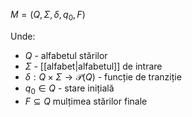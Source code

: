 $M=(Q,\Sigma,\delta,q_0,F)$

Unde:
- $Q$ - alfabetul stărilor
- $\Sigma$ - [[alfabet|alfabetul]] de intrare
- $\delta:Q\times\Sigma\rightarrow\mathcal{P}(Q)$ - funcție de tranziție
- $q_0\in Q$ - stare inițială
- $F\subseteq Q$ mulțimea stărilor finale